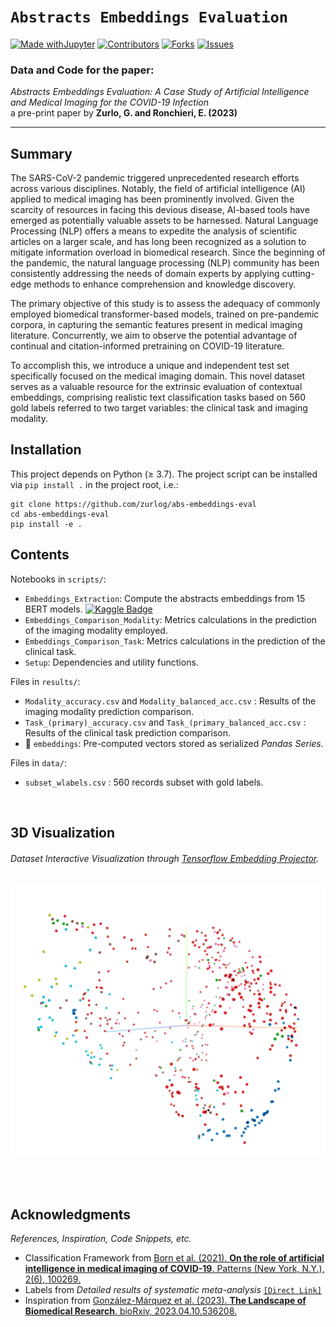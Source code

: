 # `Abstracts Embeddings Evaluation`
[![Made withJupyter][jupyter-shield]][jupyter-url]
[![Contributors][contributors-shield]][contributors-url]
[![Forks][forks-shield]][forks-url]
[![Issues][issues-shield]][issues-url]


### **Data and Code for the paper:**

*Abstracts Embeddings Evaluation: A Case Study of Artificial Intelligence and Medical Imaging for the COVID-19 Infection*
<br>
a pre-print paper by **Zurlo, G. and Ronchieri, E. (2023)**

***


## **Summary**
The SARS-CoV-2 pandemic triggered unprecedented research efforts across various disciplines. Notably, the field of artificial intelligence (AI) applied to medical imaging has been prominently involved. Given the scarcity of resources in facing this devious disease, AI-based tools have emerged as potentially valuable assets to be harnessed. Natural Language Processing (NLP) offers a means to expedite the analysis of scientific articles on a larger scale, and has long been recognized as a solution to mitigate information overload in biomedical research. Since the beginning of the pandemic, the natural language processing (NLP) community has been consistently addressing the needs of domain experts by applying cutting-edge methods to enhance comprehension and knowledge discovery.

The primary objective of this study is to assess the adequacy of commonly employed biomedical transformer-based models, trained on pre-pandemic corpora, in capturing the semantic features present in medical imaging literature. Concurrently, we aim to observe the potential advantage of continual and citation-informed pretraining on COVID-19 literature.

To accomplish this, we introduce a unique and independent test set specifically focused on the medical imaging domain. This novel dataset serves as a valuable resource for the extrinsic evaluation of contextual embeddings, comprising realistic text classification tasks based on 560 gold labels referred to two target variables: the clinical task and imaging modality.


## **Installation**
This project depends on Python ($\geq$ 3.7). The project script can be installed via `pip install .` in the project root, i.e.:
```
git clone https://github.com/zurlog/abs-embeddings-eval
cd abs-embeddings-eval
pip install -e .
```

## **Contents**

Notebooks in `scripts/`: 
- `Embeddings_Extraction`: Compute the abstracts embeddings from 15 BERT models.  [<img src="https://img.shields.io/badge/Kaggle-20BEFF?logo=kaggle&logoColor=fff&style=flat" alt="Kaggle Badge">](https://www.kaggle.com/code/zurlog/abstracts-embeddings-extraction)
-  `Embeddings_Comparison_Modality`: Metrics calculations in the prediction of the imaging modality employed. 
-  `Embeddings_Comparison_Task`: Metrics calculations in the prediction of the clinical task. 
-  `Setup`: Dependencies and utility functions.

Files in `results/`:
- `Modality_accuracy.csv` and `Modality_balanced_acc.csv` : Results of the imaging modality prediction comparison.
-  `Task_(primary)_accuracy.csv` and `Task_(primary_balanced_acc.csv` : Results of the clinical task prediction comparison.
-  📁 `embeddings`: Pre-computed vectors stored as serialized *Pandas Series*. 

Files in `data/`: 
- `subset_wlabels.csv` : 560 records subset with gold labels.

<br>

## **3D Visualization** 
###### Dataset Interactive Visualization through [Tensorflow Embedding Projector](https://projector.tensorflow.org/?config=https://gist.githubusercontent.com/zurlog/cc320ae6380d8ca5914aa0773a2f3034/raw/3a248d41fc265f0729e4e57cd3886da37714e368/projector_config.json).
![Embeddings 3D Visualization](viz_preview.PNG) 

<br>
<br>

## **Acknowledgments** 
*References, Inspiration, Code Snippets, etc.*

- Classification Framework from [Born et al. (2021). **On the role of artificial intelligence in medical imaging of COVID-19**. Patterns (New York, N.Y.), 2(6), 100269.](https://pubmed.ncbi.nlm.nih.gov/33969323/)
- Labels from *Detailed results of systematic meta-analysis* [`[Direct Link]`](https://www.cell.com/cms/10.1016/j.patter.2021.100269/attachment/e921e84c-3d7f-4183-bb6c-d42f5b59f3d9/mmc2.csv)
- Inspiration from [González-Márquez et al. (2023). **The Landscape of Biomedical Research**. bioRxiv, 2023.04.10.536208.](https://www.biorxiv.org/content/10.1101/2023.04.10.536208v2)

<!-- MARKDOWN LINKS & IMAGES -->
<!-- https://www.markdownguide.org/basic-syntax/#reference-style-links -->
[contributors-shield]: https://img.shields.io/github/contributors/zurlog/abs-embeddings-eval.svg?style=for-the-badge
[contributors-url]: https://github.com/zurlog/abs-embeddings-eval/graphs/contributors
[forks-shield]: https://img.shields.io/github/forks/zurlog/abs-embeddings-eval.svg?style=for-the-badge
[forks-url]: https://github.com/zurlog/abs-embeddings-eval/network/members
[issues-shield]: https://img.shields.io/github/issues/zurlog/abs-embeddings-eval.svg?style=for-the-badge
[issues-url]: https://github.com/zurlog/abs-embeddings-eval/issues
[license-shield]: https://img.shields.io/github/license/zurlog/abs-embeddings-eval.svg?style=for-the-badge
[license-url]: https://github.com/zurlog/dpc-covid19/blob/master/LICENSE.txt
[jupyter-shield]: https://img.shields.io/badge/Made%20with-Jupyter-orange?style=for-the-badge&logo=Jupyter
[jupyter-url]: https://jupyter.org/try
[kaggle-shield]:(https://img.shields.io/badge/Kaggle-20BEFF?logo=kaggle&logoColor=fff&style=flat)
[kaggle-url]:https://www.kaggle.com/code/zurlog/abstracts-embeddings-extraction